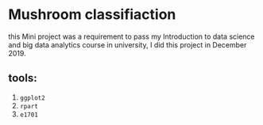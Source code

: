 # Mushroom classifiaction

this Mini project was a requirement to pass my Introduction to data science and big data analytics course in university, I did this project in December 2019.

## tools:
   1. `ggplot2`
   2. `rpart`
   3. `e1701`

